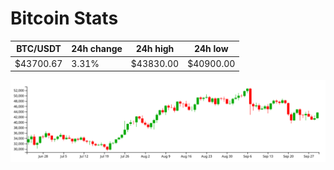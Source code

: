 # Bitcoin Stats

BTC/USDT|24h change|24h high|24h low|
|---|---|---|---|
|$43700.67|3.31%|$43830.00|$40900.00|

<img src="./chart.svg">

